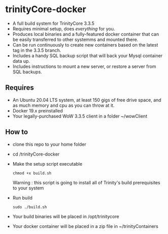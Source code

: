 # trinityCore-docker

- A full build system for TrinityCore 3.3.5
- Requires minimal setup, does _everything_ for you.
- Produces local binaries and a fully-featured docker container that can be easily transferred to other systemms and mounted there.
- Can be run continuously to create new containers based on the latest tag in the 3.3.5 branch.
- Includes a handy SQL backup script that will back your Mysql container data up.
- Includes instructions to mount a new server, or restore a server from SQL backups.

## Requires

- An Ubuntu 20.04 LTS system, at least 150 gigs of free drive space, and as much memory and cpu as you can throw at it.
- Docker 19.x preinstalled
- Your legally-purchased WoW 3.3.5 client in a folder ~/wowClient

## How to

- clone this repo to your home folder
- cd /trinityCore-docker
- Make the setup script executable

      chmod +x build.sh
  
  Warning : this script is going to install all of Trinity's build prerequisites to your system
      
- Run build

      sudo ./build.sh
  
- Your build binaries will be placed in /opt/trinitycore
- Your docker container will be placed in a zip file in ~/trinityContainers



